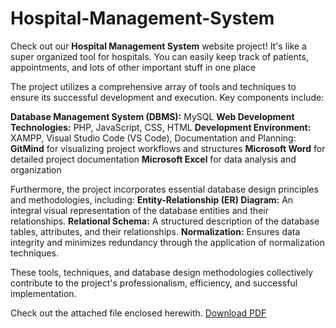 # Hospital-Management-System
Check out our __Hospital Management System__ website project! It's like a super organized tool for hospitals. You can easily keep track of patients, appointments, and lots of other important stuff in one place

The project utilizes a comprehensive array of tools and techniques to ensure its successful development and execution.
Key components include:

__Database Management System (DBMS):__ MySQL
__Web Development Technologies:__ PHP, JavaScript, CSS, HTML 
__Development Environment:__ XAMPP, Visual Studio Code (VS Code), Documentation and Planning:
__GitMind__ for visualizing project workflows and structures
__Microsoft Word__ for detailed project documentation
__Microsoft Excel__ for data analysis and organization

Furthermore, the project incorporates essential database design principles and methodologies, including:
__Entity-Relationship (ER) Diagram:__ An integral visual representation of the database entities and their relationships.
__Relational Schema:__ A structured description of the database tables, attributes, and their relationships.
__Normalization:__ Ensures data integrity and minimizes redundancy through the application of normalization techniques.

These tools, techniques, and database design methodologies collectively contribute to the project's professionalism, efficiency, and successful implementation.

Check out the attached file enclosed herewith.
[Download PDF](https://drive.google.com/file/d/124vwpe9zXkkQzaNNgu7zhqwA66W7teoT/view?usp=drive_link)

